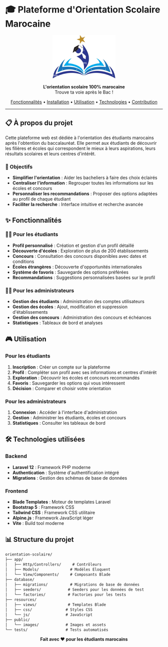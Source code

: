 # 🎓 Plateforme d'Orientation Scolaire Marocaine

<p align="center">
  <img src="public/images/logo.jpg" alt="Orientation Scolaire Logo" width="200">
</p>

<p align="center">
  <strong>L'orientation scolaire 100% marocaine</strong><br>
  Trouve ta voie après le Bac !
</p>

<p align="center">
  <a href="#fonctionnalités">Fonctionnalités</a> •
  <a href="#installation">Installation</a> •
  <a href="#utilisation">Utilisation</a> •
  <a href="#technologies">Technologies</a> •
  <a href="#contribution">Contribution</a>
</p>

---

## 📋 À propos du projet

Cette plateforme web est dédiée à l'orientation des étudiants marocains après l'obtention du baccalauréat. Elle permet aux étudiants de découvrir les filières et écoles qui correspondent le mieux à leurs aspirations, leurs résultats scolaires et leurs centres d'intérêt.

### 🎯 Objectifs

- **Simplifier l'orientation** : Aider les bacheliers à faire des choix éclairés
- **Centraliser l'information** : Regrouper toutes les informations sur les écoles et concours
- **Personnaliser les recommandations** : Proposer des options adaptées au profil de chaque étudiant
- **Faciliter la recherche** : Interface intuitive et recherche avancée

## ✨ Fonctionnalités

### 👨‍🎓 Pour les étudiants
- **Profil personnalisé** : Création et gestion d'un profil détaillé
- **Découverte d'écoles** : Exploration de plus de 200 établissements
- **Concours** : Consultation des concours disponibles avec dates et conditions
- **Écoles étrangères** : Découverte d'opportunités internationales
- **Système de favoris** : Sauvegarde des options préférées
- **Recommandations** : Suggestions personnalisées basées sur le profil

### 👨‍💼 Pour les administrateurs
- **Gestion des étudiants** : Administration des comptes utilisateurs
- **Gestion des écoles** : Ajout, modification et suppression d'établissements
- **Gestion des concours** : Administration des concours et échéances
- **Statistiques** : Tableaux de bord et analyses

## 🎮 Utilisation

### Pour les étudiants
1. **Inscription** : Créer un compte sur la plateforme
2. **Profil** : Compléter son profil avec ses informations et centres d'intérêt
3. **Exploration** : Découvrir les écoles et concours recommandés
4. **Favoris** : Sauvegarder les options qui vous intéressent
5. **Décision** : Comparer et choisir votre orientation

### Pour les administrateurs
1. **Connexion** : Accéder à l'interface d'administration
2. **Gestion** : Administrer les étudiants, écoles et concours
3. **Statistiques** : Consulter les tableaux de bord

## 🛠 Technologies utilisées

### Backend
- **Laravel 12** : Framework PHP moderne
- **Authentication** : Système d'authentification intégré
- **Migrations** : Gestion des schémas de base de données

### Frontend
- **Blade Templates** : Moteur de templates Laravel
- **Bootstrap 5** : Framework CSS
- **Tailwind CSS** : Framework CSS utilitaire
- **Alpine.js** : Framework JavaScript léger
- **Vite** : Build tool moderne

## 📊 Structure du projet

```
orientation-scolaire/
├── app/
│   ├── Http/Controllers/     # Contrôleurs
│   ├── Models/              # Modèles Eloquent
│   └── View/Components/     # Composants Blade
├── database/
│   ├── migrations/          # Migrations de base de données
│   ├── seeders/            # Seeders pour les données de test
│   └── factories/          # Factories pour les tests
├── resources/
│   ├── views/              # Templates Blade
│   ├── css/               # Styles CSS
│   └── js/                # JavaScript
├── public/
│   └── images/            # Images et assets
└── tests/                 # Tests automatisés
```

<p align="center">
  <strong>Fait avec ❤️ pour les étudiants marocains</strong>
</p>
